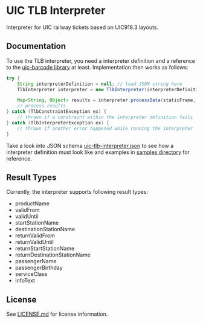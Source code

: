 # UIC TLB Interpreter
Interpreter for UIC railway tickets based on UIC918.3 layouts.

## Documentation
To use the TLB interpreter, you need a interpreter definition and a reference to the [uic-barcode library](https://github.com/UnionInternationalCheminsdeFer/UIC-barcode) at least. Implementation then works as follows:

```java
try {
    String interpreterDefinition = null; // load JSON string here
    TlbInterpreter interpreter = new TlbInterpreter(interpreterDefinition);

    Map<String, Object> results = interpreter.processData(staticFrame, ticketLayout);
    // process results
} catch (TlbConstraintException ex) {
    // thrown if a constraint within the interpreter definition fails
} catch (TlbInterpreterException ex) {
    // thrown if another error happened while running the interpreter
}
```

Take a look into JSON schema [uic-tlb-interpreter.json](uic-tlb-interpreter.json) to see how a interpreter definition must look like and examples in [samples directory](/samples) for reference.

## Result Types
Currently, the interpreter supports following result types:

- productName
- validFrom
- validUntil
- startStationName
- destinationStationName
- returnValidFrom
- returnValidUntil
- returnStartStationName
- returnDestinationStationName
- passengerName
- passengerBirthday
- serviceClass
- infoText

## License
See [LICENSE.md](/LICENSE.md) for license information.